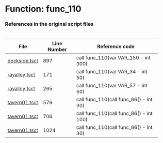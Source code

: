# Function: func_110
### References in the original script files

#

| File | Line Number | Reference code |
| --- | --- | --- |
| [dockside.tsct](../../../out/dockside.tsct#L897) | 897 | call func_110(var VAR_150 - int 300) |
| [rayalley.tsct](../../../out/rayalley.tsct#L171) | 171 | call func_110(var VAR_34 - int 50) |
| [rayalley.tsct](../../../out/rayalley.tsct#L265) | 265 | call func_110(var VAR_57 - int 50) |
| [tavern01.tsct](../../../out/tavern01.tsct#L576) | 576 | call func_110(call func_86() - int 30) |
| [tavern01.tsct](../../../out/tavern01.tsct#L706) | 706 | call func_110(call func_86() - int 100) |
| [tavern01.tsct](../../../out/tavern01.tsct#L1024) | 1024 | call func_110(call func_86() - int 30) |
